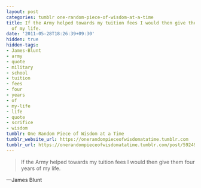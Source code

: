 ```yaml
---
layout: post
categories: tumblr one-random-piece-of-wisdom-at-a-time
title: If the Army helped towards my tuition fees I would then give them four years
  of my life.
date: '2011-05-28T18:26:39+09:30'
hidden: true
hidden-tags:
- James-Blunt
- army
- quote
- military
- school
- tuition
- fees
- four
- years
- of
- my-life
- life
- quote
- scrifice
- wisdom
tumblr: One Random Piece of Wisdom at a Time
tumblr_website_url: https://onerandompieceofwisdomatatime.tumblr.com
tumblr_url: https://onerandompieceofwisdomatatime.tumblr.com/post/5924978672/if-the-army-helped-towards-my-tuition-fees-i-would
---
```

> If the Army helped towards my tuition fees I would then give them four years of my life.

—James Blunt
